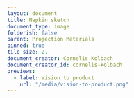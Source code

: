 ```yaml
---
layout: document
title: Napkin sketch
document_type: image
folderish: false
parent: Projection Materials
pinned: true
tile_size: 2.
document_creator: Cornelis Kolbach
document_creator_id: cornelis-kolbach
previews:
  - label: Vision to product
    url: "/media/vision-to-product.png"
---
```

